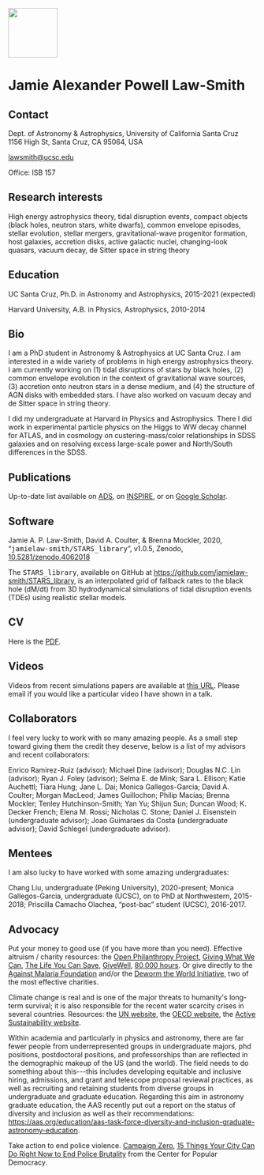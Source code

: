 <img src="https://jamielaw-smith.github.io/headshot2.png" width="100">

# Jamie Alexander Powell Law-Smith

## Contact
Dept. of Astronomy & Astrophysics, University of California Santa Cruz <br>
1156 High St, Santa Cruz, CA 95064, USA <br>

<a href="mailto:lawsmith@ucsc.edu">lawsmith@ucsc.edu</a>

Office: ISB 157

## Research interests
High energy astrophysics theory, tidal disruption events, compact objects
(black holes, neutron stars, white dwarfs), common envelope episodes,
stellar evolution, stellar mergers, gravitational-wave progenitor formation, host galaxies, 
accretion disks, active galactic nuclei, changing-look quasars, 
vacuum decay, de Sitter space in string theory

## Education
UC Santa Cruz, Ph.D. in Astronomy and Astrophysics, 2015-2021 (expected)

Harvard University, A.B. in Physics, Astrophysics, 2010-2014

## Bio
I am a PhD student in Astronomy &amp; Astrophysics at UC Santa Cruz.
I am interested in a wide variety of problems in high energy astrophysics theory.
I am currently working on
(1) tidal disruptions of stars by black holes,
(2) common envelope evolution in the context of gravitational wave sources,
(3) accretion onto neutron stars in a dense medium, and
(4) the structure of AGN disks with embedded stars.
I have also worked on vacuum decay and de Sitter space in string theory.

I did my undergraduate at Harvard in Physics and Astrophysics.
There I did work in experimental particle physics on the Higgs to WW decay channel for ATLAS,
and in cosmology on custering-mass/color relationships in SDSS galaxies and on resolving excess large-scale power and North/South differences in the SDSS.


## Publications
Up-to-date list available on
<a href="https://ui.adsabs.harvard.edu/#search/q=author%3A%22law-smith%2C%20jamie%22&sort=date%20desc%2C%20bibcode%20desc">ADS</a>, on
<a href="https://inspirehep.net/search?ln=en&p=a+law-smith&of=hb&action_search=Search&sf=earliestdate&so=d">INSPIRE</a>, or on
<a href="https://scholar.google.com/citations?user=fDQs5KoAAAAJ&hl=en">Google Scholar</a>.

## Software
Jamie A. P. Law-Smith, David A. Coulter, & Brenna Mockler, 2020, “<tt>jamielaw-smith/STARS_library</tt>”, v1.0.5, Zenodo, <a href="https://doi.org/10.5281/zenodo.4062018">10.5281/zenodo.4062018</a>

The <tt>STARS_library</tt>, available on GitHub at <a href="https://github.com/jamielaw-smith/STARS_library">https://github.com/jamielaw-smith/STARS_library</a>, is an interpolated grid of fallback rates to the black hole (dM/dt) from 3D hydrodynamical simulations of tidal disruption events (TDEs) using realistic stellar models.


## CV
Here is the <a href="./JLS_cv.pdf">PDF</a>.

## Videos
Videos from recent simulations papers are available at <a href="https://www.youtube.com/channel/UCShahcfGrj5dOZTTrOEqSOA">this URL</a>. Please email if you would like a particular video I have shown in a talk.

<!---
## PDFs of talks (selected)
Tidal Disruptions in Kyoto: Confronting Theory with Observations, Kyoto, Japan, 2020, "Composition and Stellar Structure in TDEs using FLASH+MESA"
<a href="./talks/Law-Smith_Kyoto_01.2020.pdf"> (PDF) </a>

Dunlap Institute for Astronomy and Astrophysics, University of Toronto, Toronto, Canada, 2018, "Tidal Disruptions of Stars by Massive Black Holes"
<a href="./talks/Dunlap_11.19.2018.pdf"> (PDF) </a>

Using Tidal Disruption Events to Study Super-Massive Black Holes, Aspen, CO, 2018, "Tidal Disruptions of Real Stars"
<a href="./talks/Aspen_2018_talk.pdf"> (PDF) </a>

TDE17: Piercing the sphere of influence, Cambridge, UK, 2017, "TDE Host Galaxies in the Context of the Local Galaxy Population"
<a href="./talks/Cambridge_TDE17.pdf"> (PDF) </a>

UC Santa Cruz FLASH Seminar, Santa Cruz, CA, 2017, "Tidal Disruptions: Fingerprints of Quiescent Massive Black Holes"
<a href="./talks/FLASH_2017.pdf"> (PDF) </a>

Jerusalem Tidal Disruption Event Workshop, Jerusalem, Israel, 2015, "Helium-core Hydrogen-envelope WDs as a Missing Link in TDE Demographics"
<a href="./talks/Jerusalem_Nov2015.pdf"> (PDF) </a>
--->

## Collaborators
I feel very lucky to work with so many amazing people. As a small step toward giving them the credit they deserve, below is a list of my advisors and recent collaborators:

Enrico Ramirez-Ruiz (advisor);
Michael Dine (advisor);
Douglas N.C. Lin (advisor);
Ryan J. Foley (advisor);
Selma E. de Mink;
Sara L. Ellison;
Katie Auchettl;
Tiara Hung;
Jane L. Dai;
Monica Gallegos-Garcia;
David A. Coulter;
Morgan MacLeod;
James Guillochon;
Philip Macias;
Brenna Mockler;
Tenley Hutchinson-Smith;
Yan Yu;
Shijun Sun;
Duncan Wood;
K. Decker French;
Elena M. Rossi;
Nicholas C. Stone;
Daniel J. Eisenstein (undergraduate advisor);
Joao Guimaraes da Costa (undergraduate advisor);
David Schlegel (undergraduate advisor).

## Mentees
I am also lucky to have worked with some amazing undergraduates:

Chang Liu, undergraduate (Peking University), 2020-present;
Monica Gallegos-Garcia, undergraduate (UCSC), on to PhD at Northwestern, 2015-2018;
Priscilla Camacho Olachea, “post-bac” student (UCSC), 2016-2017.


## Advocacy
Put your money to good use (if you have more than you need). Effective altruism / charity resources:
the <a href="https://www.openphilanthropy.org/">Open Philanthropy Project</a>,
<a href="https://www.givingwhatwecan.org">Giving What We Can</a>,
<a href="https://www.thelifeyoucansave.org">The Life You Can Save</a>,
<a href="https://www.givewell.org">GiveWell</a>,
<a href="https://80000hours.org">80,000 hours</a>.
Or give directly to
the <a href="https://www.againstmalaria.com">Against Malaria Foundation</a>
and/or the <a href="https://www.evidenceaction.org/">Deworm the World Initiative</a>,
two of the most effective charities. 

Climate change is real and is one of the major threats to humanity's long-term survival; it is also responsible for
the recent water scarcity crises in several countries.
Resources:
the <a href="https://www.un.org/sustainabledevelopment/climate-change/">UN website</a>,
the <a href="https://www.oecd.org/environment/action-on-climate-change/">OECD website</a>,
the <a href="https://www.activesustainability.com/climate-change/">Active Sustainability website</a>.

Within academia and particularly in physics and astronomy, there are far fewer people from underrepresented groups in undergraduate majors,  phd positions, postdoctoral positions, and professorships than are reflected in the demographic makeup of the US (and the world).
The field needs to do something about this---this includes developing equitable and inclusive hiring, admissions, and
grant and telescope proposal reviewal practices, as well as recruiting and retaining students from diverse groups in
undergraduate and graduate education.
Regarding this aim in astronomy graduate education, the AAS recently put out a report on the status of diversity and inclusion as well as their
recommendations: <a href="https://aas.org/education/aas-task-force-diversity-and-inclusion-graduate-astronomy-education">
  https://aas.org/education/aas-task-force-diversity-and-inclusion-graduate-astronomy-education</a>.

Take action to end police violence. <a href="https://www.joincampaignzero.org/">Campaign Zero</a>,
<a href="https://populardemocracy.org/news/15-things-your-city-can-do-right-now-end-police-brutality">
  15 Things Your City Can Do Right Now to End Police Brutality</a> from the Center for Popular Democracy.
